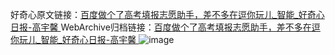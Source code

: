 好奇心原文链接：[百度做个了高考填报志愿助手，差不多在逗你玩儿_智能_好奇心日报-高宇馨 ](https://www.qdaily.com/articles/11064.html)
WebArchive归档链接：[百度做个了高考填报志愿助手，差不多在逗你玩儿_智能_好奇心日报-高宇馨 ](http://web.archive.org/web/20190623163637/https://www.qdaily.com/articles/11064.html)
![image](http://ww3.sinaimg.cn/large/007d5XDply1g3wcomu7ddj30u049b7wh)